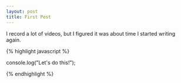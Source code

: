 ```yaml
---
layout: post
title: First Post
---
```


I record a lot of videos, but I figured it was about time I started writing again.

{% highlight javascript %}

console.log("Let's do this!");

{% endhighlight %}